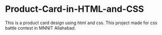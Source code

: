 ﻿# Product-Card-in-HTML-and-CSS
This is a product card design using html and css.
This project made for css battle contest in MNNIT Allahabad.
